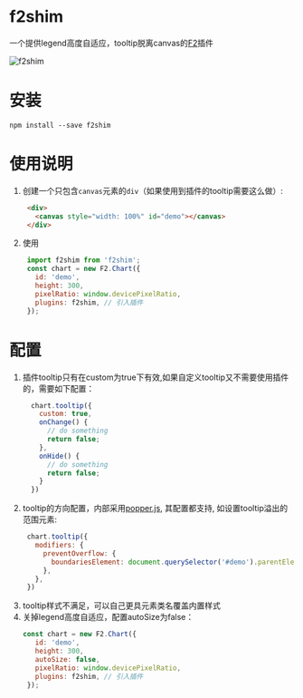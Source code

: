# f2shim
一个提供legend高度自适应，tooltip脱离canvas的[F2](https://github.com/antvis/f2)插件

![f2shim](https://user-images.githubusercontent.com/1659577/65492419-7a299a00-dee3-11e9-8a2c-ebc01e8b8930.gif)

# 安装
```
npm install --save f2shim
```

# 使用说明
1. 创建一个只包含`canvas`元素的`div`（如果使用到插件的tooltip需要这么做）:
   ```html
    <div>
      <canvas style="width: 100%" id="demo"></canvas>
    </div>
   ```
2. 使用
   ```js
    import f2shim from 'f2shim';
    const chart = new F2.Chart({
      id: 'demo',
      height: 300,
      pixelRatio: window.devicePixelRatio,
      plugins: f2shim, // 引入插件
    });
   ```

# 配置
1. 插件tooltip只有在custom为true下有效,如果自定义tooltip又不需要使用插件的，需要如下配置：
   ```js
     chart.tooltip({
       custom: true,
       onChange() {
         // do something
         return false;
       },
       onHide() {
         // do something
         return false;
       }
     })
   ```
2. tooltip的方向配置，内部采用[popper.js](https://github.com/FezVrasta/popper.js), 其配置都支持, 如设置tooltip溢出的范围元素:
   ``` js
    chart.tooltip({
      modifiers: {
        preventOverflow: {
          boundariesElement: document.querySelector('#demo').parentElement,
        },
      },
    })
   ```
3. tooltip样式不满足，可以自己更具元素类名覆盖内置样式
4. 关掉legend高度自适应，配置autoSize为false：
   ```js
   const chart = new F2.Chart({
      id: 'demo',
      height: 300,
      autoSize: false,
      pixelRatio: window.devicePixelRatio,
      plugins: f2shim, // 引入插件
    });
   ```